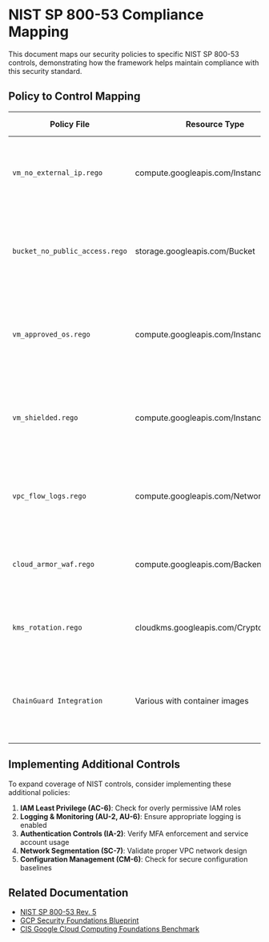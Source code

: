 # NIST SP 800-53 Compliance Mapping

This document maps our security policies to specific NIST SP 800-53 controls, demonstrating how the framework helps maintain compliance with this security standard.

## Policy to Control Mapping

| Policy File | Resource Type | NIST Control | Control Description | Implementation Details |
|-------------|---------------|--------------|---------------------|------------------------|
| `vm_no_external_ip.rego` | compute.googleapis.com/Instance | SC-7 (Boundary Protection) | Monitors and controls communications at external interfaces to the system. | Checks if VM instances have public IP addresses (ONE_TO_ONE_NAT configurations), which could expose them directly to the internet. |
| `bucket_no_public_access.rego` | storage.googleapis.com/Bucket | AC-3 (Access Enforcement) | Enforces approved authorizations for logical access to information and system resources. | Verifies that Cloud Storage buckets don't grant public read access via IAM bindings to "allUsers" or "allAuthenticatedUsers". |
| `vm_approved_os.rego` | compute.googleapis.com/Instance | CM-7 (Least Functionality) | The organization configures the information system to provide only essential capabilities. | Enforces that VMs use only approved OS images from a pre-defined allow list. |
| `vm_shielded.rego` | compute.googleapis.com/Instance | SI-7 (Software, Firmware, and Information Integrity) | Employs integrity verification tools to detect unauthorized changes to software and firmware. | Ensures VMs are created with Shielded VM features enabled for enhanced security. |
| `vpc_flow_logs.rego` | compute.googleapis.com/Network | AU-12 (Audit Generation) | The system generates audit records containing information specified in AU-3. | Verifies that VPC Flow Logs are enabled for comprehensive network traffic logging. |
| `cloud_armor_waf.rego` | compute.googleapis.com/BackendService | SC-7 (Boundary Protection) | Implements subnetworks for publicly accessible system components. | Checks that internet-facing services use Cloud Armor WAF protection. |
| `kms_rotation.rego` | cloudkms.googleapis.com/CryptoKey | SC-12 (Cryptographic Key Establishment and Management) | Establishes and manages cryptographic keys. | Verifies that KMS keys have automatic rotation enabled. |
| `ChainGuard Integration` | Various with container images | SA-10 (Developer Configuration Management) | The organization requires the developer to maintain the integrity of the systems or components. | Verifies container image signatures and attestations using Sigstore/Cosign to ensure software supply chain integrity. |

## Implementing Additional Controls

To expand coverage of NIST controls, consider implementing these additional policies:

1. **IAM Least Privilege (AC-6)**: Check for overly permissive IAM roles
2. **Logging & Monitoring (AU-2, AU-6)**: Ensure appropriate logging is enabled
3. **Authentication Controls (IA-2)**: Verify MFA enforcement and service account usage
4. **Network Segmentation (SC-7)**: Validate proper VPC network design
5. **Configuration Management (CM-6)**: Check for secure configuration baselines

## Related Documentation

- [NIST SP 800-53 Rev. 5](https://csrc.nist.gov/publications/detail/sp/800-53/rev-5/final)
- [GCP Security Foundations Blueprint](https://cloud.google.com/architecture/security-foundations)
- [CIS Google Cloud Computing Foundations Benchmark](https://www.cisecurity.org/benchmark/google_cloud_computing_platform)
